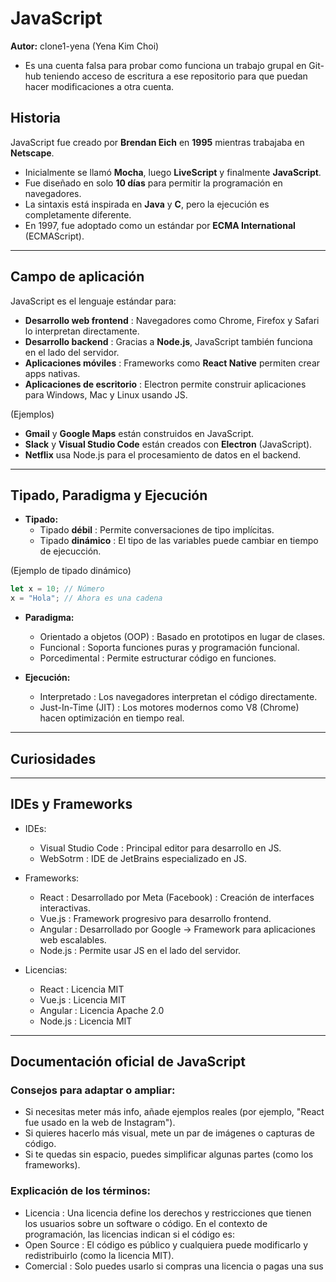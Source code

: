 # JavaScript
**Autor:** clone1-yena (Yena Kim Choi)
 - Es una cuenta falsa para probar como funciona un trabajo grupal en Git-hub teniendo acceso de escritura a ese repositorio para que puedan hacer modificaciones a otra cuenta.

## Historia
JavaScript fue creado por **Brendan Eich** en **1995** mientras trabajaba en **Netscape**.
- Inicialmente se llamó **Mocha**, luego **LiveScript** y finalmente **JavaScript**.
- Fue diseñado en solo **10 días** para permitir la programación en navegadores.
- La sintaxis está inspirada en **Java** y **C**, pero la ejecución es completamente diferente.
- En 1997, fue adoptado como un estándar por **ECMA International** (ECMAScript).

---

## Campo de aplicación
JavaScript es el lenguaje estándar para:
- **Desarrollo web frontend** : Navegadores como Chrome, Firefox y Safari lo interpretan directamente.
- **Desarrollo backend** : Gracias a **Node.js**, JavaScript también funciona en el lado del servidor.
- **Aplicaciones móviles** : Frameworks como **React Native** permiten crear apps nativas.
- **Aplicaciones de escritorio** : Electron permite construir aplicaciones para Windows, Mac y Linux usando JS.

(Ejemplos)
- **Gmail** y **Google Maps** están construidos en JavaScript.
- **Slack** y **Visual Studio Code** están creados con **Electron** (JavaScript).
- **Netflix** usa Node.js para el procesamiento de datos en el backend.

---

## Tipado, Paradigma y Ejecución
- **Tipado:**
  - Tipado **débil** : Permite conversaciones de tipo implícitas.
  - Tipado **dinámico** : El tipo de las variables puede cambiar en tiempo de ejecucción.
 
(Ejemplo de tipado dinámico)
```javascript
let x = 10; // Número
x = "Hola"; // Ahora es una cadena
```

- **Paradigma:**
  - Orientado a objetos (OOP) : Basado en prototipos en lugar de clases.
  - Funcional : Soporta funciones puras y programación funcional.
  - Porcedimental : Permite estructurar código en funciones.
  
- **Ejecución:**
  - Interpretado : Los navegadores interpretan el código directamente.
  - Just-In-Time (JIT) : Los motores modernos como V8 (Chrome) hacen optimización en tiempo real.
  
---

## Curiosidades


---

## IDEs y Frameworks
- IDEs:
  - Visual Studio Code : Principal editor para desarrollo en JS.
  - WebSotrm : IDE de JetBrains especializado en JS.

- Frameworks:
  - React : Desarrollado por Meta (Facebook) : Creación de interfaces interactivas.
  - Vue.js : Framework progresivo para desarrollo frontend.
  - Angular : Desarrollado por Google → Framework para aplicaciones web escalables.
  - Node.js : Permite usar JS en el lado del servidor.

- Licencias:
  - React : Licencia MIT
  - Vue.js : Licencia MIT
  - Angular : Licencia Apache 2.0
  - Node.js : Licencia MIT

---
Documentación oficial de JavaScript
---

### **Consejos para adaptar o ampliar:**
- Si necesitas meter más info, añade ejemplos reales (por ejemplo, "React fue usado en la web de Instagram").
- Si quieres hacerlo más visual, mete un par de imágenes o capturas de código.
- Si te quedas sin espacio, puedes simplificar algunas partes (como los frameworks).

### **Explicación de los términos:**
- Licencia : Una licencia define los derechos y restricciones que tienen los usuarios sobre un software o código. En el contexto de programación, las licencias indican si el código es:
 - Open Source : El código es público y cualquiera puede modificarlo y redistribuirlo (como la licencia MIT).
 - Comercial : Solo puedes usarlo si compras una licencia o pagas una sus
